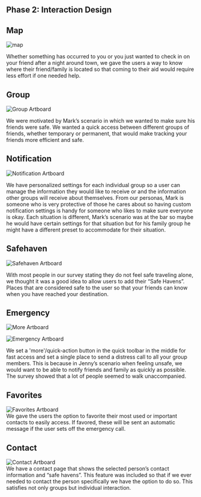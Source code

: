 ## Phase 2: Interaction Design

## Map
![map](../assets/map.PNG)<br/>

Whether something has occurred to you or you just wanted to check in on your friend after a night around town, we gave the users a way to know where their friend/family is located so that coming to their aid would require less effort if one needed help. 

## Group 
![Group Artboard](../assets/Groups.PNG)<br/>

We were motivated by Mark’s scenario in which we wanted to make sure his friends were safe. We wanted a quick access between different groups of friends, whether temporary or permanent, that would make tracking your friends more efficient and safe.

## Notification 
![Notification Artboard](../assets/Notification.PNG)<br/>

We have personalized settings for each individual group so a user can manage the information they would like to receive or and the information other groups will receive about themselves. From our personas, Mark is someone who is very protective of those he cares about so having custom notification settings is handy for someone who likes to make sure everyone is okay. Each situation is different, Mark’s scenario was at the bar so maybe he would have certain settings for that situation but for his family group he might have a different preset to accommodate for their situation. 

## Safehaven
![Safehaven Artboard](../assets/Safehaven.PNG)<br/>

With most people in our survey stating they do not feel safe traveling alone, we thought it was a good idea to allow users to add their “Safe Havens”. Places that are considered safe to the user so that your friends can know when you have reached your destination.

## Emergency
![More Artboard](../assets/More.PNG)<br/>

![Emergency Artboard](../assets/emergency.PNG)<br/>

We set a 'more'/quick-action button in the quick toolbar in the middle for fast access and set a single place to send a distress call to all your group members. This is because in Jenny’s scenario when feeling unsafe, we would want to be able to notify friends and family as quickly as possible. The survey showed that a lot of people seemed to walk unaccompanied.

## Favorites
![Favorites Artboard](../assets/Favorites.PNG)<br/>
We gave the users the option to favorite their most used or important contacts to easily access. If favored, these will be sent an automatic message if the user sets off the emergency call.

## Contact
![Contact Artboard](../assets/Contacts.PNG)<br/>
 We have a contact page that shows the selected person’s contact information and “safe havens”. This feature was included so that if we ever needed to contact the person specifically we have the option to do so. This satisfies not only groups but individual interaction.
